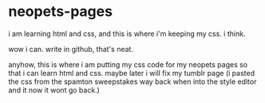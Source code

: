 # neopets-pages
i am learning html and css, and this is where i'm keeping my css. i think.

wow i can. write in github, that's neat.

anyhow, this is where i am putting my css code for my neopets pages so that i can learn html and css. maybe later i will fix my tumblr page (i pasted the css from the spamton sweepstakes way back when into the style editor and it now it wont go back.)
